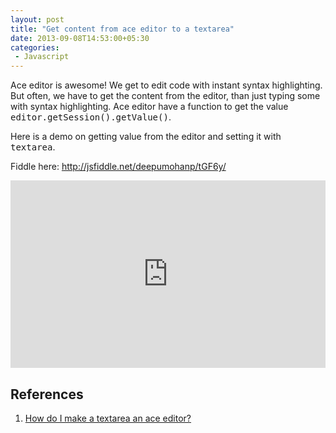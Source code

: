 ```yaml
---
layout: post
title: "Get content from ace editor to a textarea"
date: 2013-09-08T14:53:00+05:30
categories:
 - Javascript
---
```


Ace editor is awesome! We get to edit code with instant syntax highlighting. But often, we have to get the content from the editor, than just typing some with syntax highlighting. Ace editor have a function to get the value <tt>editor.getSession().getValue()</tt>.
 
Here is a demo on getting value from the editor and setting it with <tt>textarea</tt>.
 
Fiddle here: <a href="http://jsfiddle.net/deepumohanp/tGF6y/">http://jsfiddle.net/deepumohanp/tGF6y/</a>
 <iframe width="100%" height="300" src="http://jsfiddle.net/deepumohanp/tGF6y/embedded/" allowfullscreen="allowfullscreen" frameborder="0"></iframe> <h2>References</h2> <ol><li><a href="http://stackoverflow.com/questions/6440439/how-do-i-make-a-textarea-an-ace-editor/">How do I make a textarea an ace editor?</a></li></ol> 

